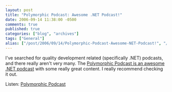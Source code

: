 ```yaml
---
layout: post
title: "Polymorphic Podcast: Awesome .NET Podcast!"
date: 2006-09-14 11:38:00 -0500
comments: true
published: true
categories: ["blog", "archives"]
tags: ["General"]
alias: ["/post/2006/09/14/Polymorphic-Podcast-Awesome-NET-Podcast!", "/post/2006/09/14/polymorphic-podcast-awesome-net-podcast!"]
---
```

<!-- more -->
<P>I've searched for quality development related (specifically .NET) podcasts, and there really aren't very many. The <A href="http://polymorphicpodcast.com/">Polymorphic Podcast is an awesome .NET podcast</A> with some really great content. I really recommend checking it out.</P>
<P>Listen: <A href="http://polymorphicpodcast.com/">Polymorphic Podcast</A></P>
